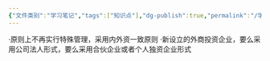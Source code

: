 ```yaml
---
{"文件类别":"学习笔记","tags":["知识点"],"dg-publish":true,"permalink":"/学习笔记/知识点cheese/外商投资企业/","dgPassFrontmatter":true}
---
```


·原则上不再实行特殊管理，采用内外资一致原则
·新设立的外商投资企业，要么采用公司法人形式，要么采用合伙企业或者个人独资企业形式